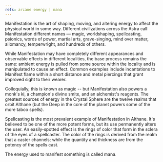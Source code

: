 ```yaml
---
refs: arcane energy | mana
---
```


Manifestation is the art of shaping, moving, and altering energy to affect the physical world in some way. Different civilizations across the Astra call Manifestation different names — magic, worldshaping, spellcasting, psionics, words of power, martial arts, grave-singing, mind over matter, allomancy, temperwright, and hundreds of others.

While Manifestation may have completely different appearances and observable effects in different localities, the base process remains the same: ambient energy is pulled from some source within the locality and is manipulated to cause an effect. Common examples include incantations to Manifest flame within a short distance and metal piercings that grant improved sight to their wearer.

Colloquially, this is known as magic -- but Manifestation also powers a monk's ki, a champion's divine smite, and an alchemist's reagents. The greatest sources of energy in the Crystal Sphere are the twelve realms that orbit Althane (but the Deep in the core of the planet powers some of the more taboo spells).

Spellcasting is the most prevalent example of Manifestation in Althane. It's believed to be one of the more potent forms, but its use permanently alters the user. An easily-spotted effect is the rings of color that form in the sclera of the eyes of a spellcaster. The color of the rings is derived from the realm that a caster channels; while the quantity and thickness are from the potency of the spells cast.

The energy used to manifest something is called mana.
